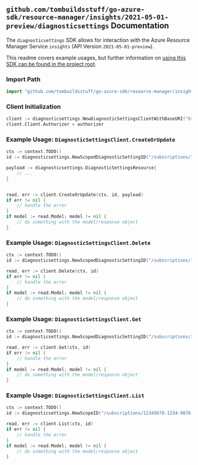 
## `github.com/tombuildsstuff/go-azure-sdk/resource-manager/insights/2021-05-01-preview/diagnosticsettings` Documentation

The `diagnosticsettings` SDK allows for interaction with the Azure Resource Manager Service `insights` (API Version `2021-05-01-preview`).

This readme covers example usages, but further information on [using this SDK can be found in the project root](https://github.com/tombuildsstuff/go-azure-sdk/tree/main/docs).

### Import Path

```go
import "github.com/tombuildsstuff/go-azure-sdk/resource-manager/insights/2021-05-01-preview/diagnosticsettings"
```


### Client Initialization

```go
client := diagnosticsettings.NewDiagnosticSettingsClientWithBaseURI("https://management.azure.com")
client.Client.Authorizer = authorizer
```


### Example Usage: `DiagnosticSettingsClient.CreateOrUpdate`

```go
ctx := context.TODO()
id := diagnosticsettings.NewScopedDiagnosticSettingID("/subscriptions/12345678-1234-9876-4563-123456789012/resourceGroups/some-resource-group", "diagnosticSettingValue")

payload := diagnosticsettings.DiagnosticSettingsResource{
	// ...
}


read, err := client.CreateOrUpdate(ctx, id, payload)
if err != nil {
	// handle the error
}
if model := read.Model; model != nil {
	// do something with the model/response object
}
```


### Example Usage: `DiagnosticSettingsClient.Delete`

```go
ctx := context.TODO()
id := diagnosticsettings.NewScopedDiagnosticSettingID("/subscriptions/12345678-1234-9876-4563-123456789012/resourceGroups/some-resource-group", "diagnosticSettingValue")

read, err := client.Delete(ctx, id)
if err != nil {
	// handle the error
}
if model := read.Model; model != nil {
	// do something with the model/response object
}
```


### Example Usage: `DiagnosticSettingsClient.Get`

```go
ctx := context.TODO()
id := diagnosticsettings.NewScopedDiagnosticSettingID("/subscriptions/12345678-1234-9876-4563-123456789012/resourceGroups/some-resource-group", "diagnosticSettingValue")

read, err := client.Get(ctx, id)
if err != nil {
	// handle the error
}
if model := read.Model; model != nil {
	// do something with the model/response object
}
```


### Example Usage: `DiagnosticSettingsClient.List`

```go
ctx := context.TODO()
id := diagnosticsettings.NewScopeID("/subscriptions/12345678-1234-9876-4563-123456789012/resourceGroups/some-resource-group")

read, err := client.List(ctx, id)
if err != nil {
	// handle the error
}
if model := read.Model; model != nil {
	// do something with the model/response object
}
```
